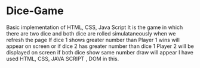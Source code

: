 # Dice-Game
Basic implementation of HTML, CSS, Java Script
It is the game in which there are two dice and both dice are rolled simulataneously when we refresh the page
If dice 1 shows greater number than Player 1 wins will appear on screen or if dice 2 has greater number than dice 1 Player 2 will be displayed on screen 
if both dice show same number draw will appear
I have used HTML, CSS, JAVA SCRIPT , DOM in this.
